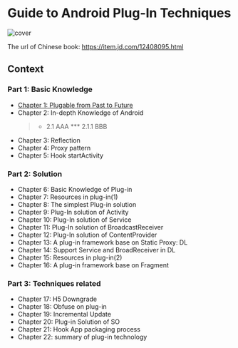# Guide to Android Plug-In Techniques

![cover](https://img10.360buyimg.com/n1/s200x200_jfs/t25717/130/277544800/77121/dfab18dd/5b6aaf4eNf244aca8.jpg)

The url of Chinese book: https://item.jd.com/12408095.html


## Context ##

### Part 1: Basic Knowledge ###

  * [Chapter 1: Plugable from Past to Future](http://en.wikipedia.org/wiki/Markdown)
  * Chapter 2: In-depth Knowledge of Android
    >* 2.1 AAA
    *** 2.1.1 BBB
  * Chapter 3: Reflection
  * Chapter 4: Proxy pattern
  * Chapter 5: Hook startActivity


### Part 2: Solution ###

  * Chapter 6: Basic Knowledge of Plug-in 
  * Chapter 7: Resources in plug-in(1)
  * Chapter 8: The simplest Plug-in solution 
  * Chapter 9: Plug-In solution of Activity
  * Chapter 10: Plug-In solution of Service
  * Chapter 11: Plug-In solution of BroadcastReceiver
  * Chapter 12: Plug-In solution of ContentProvider
  * Chapter 13: A plug-in framework base on Static Proxy: DL
  * Chapter 14: Support Service and BroadReceiver in DL
  * Chapter 15: Resources in plug-in(2)
  * Chapter 16: A plug-in framework base on Fragment 

### Part 3: Techniques related ###

  * Chapter 17: H5 Downgrade
  * Chapter 18: Obfuse on plug-in
  * Chapter 19: Incremental Update
  * Chapter 20: Plug-in Solution of SO
  * Chapter 21: Hook App packaging process 
  * Chapter 22: summary of plug-in technology




